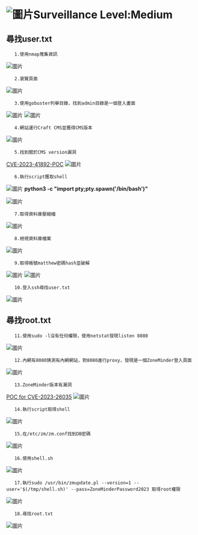![圖片](https://github.com/favorite986141/jamescao/assets/125249893/73de9b35-33f4-4b06-8a5b-398ba7f411f7)Surveillance Level:Medium
===
尋找user.txt
---

       1.使用nmap蒐集資訊

![圖片](https://github.com/favorite986141/jamescao/assets/125249893/1bab0ecc-aa6d-4909-a8fb-2ee8e4eddd38)

       2.瀏覽頁面

![圖片](https://github.com/favorite986141/jamescao/assets/125249893/ba421d75-db8c-420a-8343-b43bc1ea7685)

       3.使用gobuster列舉目錄，找到admin目錄是一個登入畫面

![圖片](https://github.com/favorite986141/jamescao/assets/125249893/a91647db-f615-435f-8c1c-6334a8145371)
![圖片](https://github.com/favorite986141/jamescao/assets/125249893/92fb70d8-3ba8-41e3-b9bc-39383174eab4)

       4.網站運行Craft CMS並獲得CMS版本
       
![圖片](https://github.com/favorite986141/jamescao/assets/125249893/7360ed1c-96b0-480f-ac43-a87c1ebdfe1d)

       5.找到關於CMS version漏洞
       
[CVE-2023-41892-POC](https://gist.github.com/zhsh9/ae0d6093640aa5c82c534ebee80fa1df)
![圖片](https://github.com/favorite986141/jamescao/assets/125249893/11a6e496-2be6-49ba-bfab-21d3fb08f15a)

       6.執行script獲取shell
       
![圖片](https://github.com/favorite986141/jamescao/assets/125249893/c1eb3f9e-e1bc-49d7-b514-225e46b88867)
**python3 -c "import pty;pty.spawn('/bin/bash')"**

![圖片](https://github.com/favorite986141/jamescao/assets/125249893/9463e5fb-1f81-413d-8e21-fa11a460b01f)

       7.取得資料庫壓縮檔

![圖片](https://github.com/favorite986141/jamescao/assets/125249893/8f32ead5-d3ce-4459-949f-f1f12494bafa)

       8.檢視資料庫檔案

![圖片](https://github.com/favorite986141/jamescao/assets/125249893/134199fe-7f1f-40a6-b4d5-8d92918635bb)

       9.取得帳號matthew密碼hash並破解

![圖片](https://github.com/favorite986141/jamescao/assets/125249893/387c9a4e-28c4-4736-b670-3f95ae91214b)
![圖片](https://github.com/favorite986141/jamescao/assets/125249893/f35ee204-5bfe-4676-97b9-dfad4fd96ba1)

       10.登入ssh尋找user.txt
       
![圖片](https://github.com/favorite986141/jamescao/assets/125249893/d4f9f849-a77c-4d6c-a95c-5796fdd032f5)

尋找root.txt
---

       11.使用sudo -l沒有任何權限，使用netstat發現listen 8080

![圖片](https://github.com/favorite986141/jamescao/assets/125249893/dbf7e56c-992c-4d32-ace1-3b1545274f85)

       12.內網有8080猜測有內網網站，對8080進行proxy，發現是一個ZoneMinder登入頁面

![圖片](https://github.com/favorite986141/jamescao/assets/125249893/5944cf26-422e-4427-961d-1f449b687815)

       13.ZoneMinder版本有漏洞

[POC for CVE-2023-26035](https://github.com/rvizx/CVE-2023-26035)
![圖片](https://github.com/favorite986141/jamescao/assets/125249893/bba899c1-02e1-43d5-89f0-83c36e95cd39)

       14.執行script取得shell

![圖片](https://github.com/favorite986141/jamescao/assets/125249893/d4832d86-8df5-415a-b8d4-5806f1bf52d6)

       15.在/etc/zm/zm.conf找到DB密碼

![圖片](https://github.com/favorite986141/jamescao/assets/125249893/4ae26ac4-8f87-45b0-8698-5c7e199573a5)

       16.使用shell.sh 

![圖片](https://github.com/favorite986141/jamescao/assets/125249893/bc8d2bbf-c859-4747-9ba7-acdb584f1547)

       17.執行sudo /usr/bin/zmupdate.pl --version=1 --user='$(/tmp/shell.sh)' --pass=ZoneMinderPassword2023 取得root權限

![圖片](https://github.com/favorite986141/jamescao/assets/125249893/9d82a9dd-a621-4e34-a70b-9492f50df2c6)

       18.尋找root.txt

![圖片](https://github.com/favorite986141/jamescao/assets/125249893/266e13f8-f438-4b0f-bdc7-12362c124aff)

